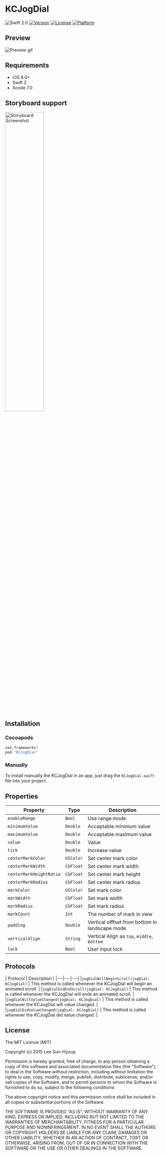 # KCJogDial
![Swift 2.0](https://img.shields.io/badge/Swift-2.0-orange.svg)
[![Version](https://img.shields.io/cocoapods/v/KCJogDial.svg?style=flat)](http://cocoapods.org/pods/kcjogdial)
[![License](https://img.shields.io/cocoapods/l/KCJogDial.svg?style=flat)](http://cocoapods.org/pods/kcjogdial)
[![Platform](https://img.shields.io/cocoapods/p/KCJogDial.svg?style=flat)](http://cocoapods.org/pods/kcjogdial)

## Preview
<img src="https://github.com/kciter/KCJogDial/raw/master/Images/preview.gif" alt="Preview gif">

## Requirements
* iOS 8.0+
* Swift 2
* Xcode 7.0

## Storyboard support
<img src="https://github.com/kciter/KCJogDial/raw/master/Images/storyboard.png" width="50%" alt="Storyboard Screenshot">

## Installation

### Cocoapods
```ruby
use_frameworks!
pod "KCJogDial"
```
### Manually
To install manually the KCJogDial in an app, just drag the `KCJogDial.swift` file into your project.

## Properties
| Property | Type | Description |
|---|---|---|
|`enableRange` | `Bool` | Use range mode |
|`minimumValue` | `Double` | Acceptable minimum value |
|`maximumValue` | `Double` | Acceptable maximum value |
|`value` | `Double` | Value |
|`tick` | `Double` | Increase value |
|`centerMarkColor` | `UIColor` | Set center mark color |
|`centerMarkWidth` | `CGFloat` | Set center mark width |
|`centerMarkHeightRatio` | `CGFloat` | Set center mark height |
|`centerMarkRadius` | `CGFloat` | Set center mark radius |
|`markColor` | `UIColor` | Set mark color |
|`markWidth` | `CGFloat` | Set mark width |
|`markRadius` | `CGFloat` | Set mark radius |
|`markCount` | `Int` | The number of mark in view |
|`padding` | `Double` | Vertical offfset from bottom in landscape mode |
|`verticalAlign` | `String` | Vertical Align as `top`, `middle`, `bottom` |
|`lock` | `Bool` | User input lock |

## Protocols
| Protocol | Description |
|---|---|---|
|`jogDialWillBeginScroll(jogDial: KCJogDial)` | This method is called whenever the KCJogDial will begin an animated scroll. |
|`jogDialDidEndScroll(jogDial: KCJogDial)` | This method is called whenever the KCJogDial will ends an animated scroll. |
|`jogDialWillValueChanged(jogDial: KCJogDial)` | This method is called whenever the KCJogDial will value changed. |
|`jogDialDidValueChanged(jogDial: KCJogDial)` | This method is called whenever the KCJogDial did value changed. |

## License
The MIT License (MIT)

Copyright (c) 2015 Lee Sun-Hyoup

Permission is hereby granted, free of charge, to any person obtaining a copy
of this software and associated documentation files (the "Software"), to deal
in the Software without restriction, including without limitation the rights
to use, copy, modify, merge, publish, distribute, sublicense, and/or sell
copies of the Software, and to permit persons to whom the Software is
furnished to do so, subject to the following conditions:

The above copyright notice and this permission notice shall be included in all
copies or substantial portions of the Software.

THE SOFTWARE IS PROVIDED "AS IS", WITHOUT WARRANTY OF ANY KIND, EXPRESS OR
IMPLIED, INCLUDING BUT NOT LIMITED TO THE WARRANTIES OF MERCHANTABILITY,
FITNESS FOR A PARTICULAR PURPOSE AND NONINFRINGEMENT. IN NO EVENT SHALL THE
AUTHORS OR COPYRIGHT HOLDERS BE LIABLE FOR ANY CLAIM, DAMAGES OR OTHER
LIABILITY, WHETHER IN AN ACTION OF CONTRACT, TORT OR OTHERWISE, ARISING FROM,
OUT OF OR IN CONNECTION WITH THE SOFTWARE OR THE USE OR OTHER DEALINGS IN THE
SOFTWARE.
